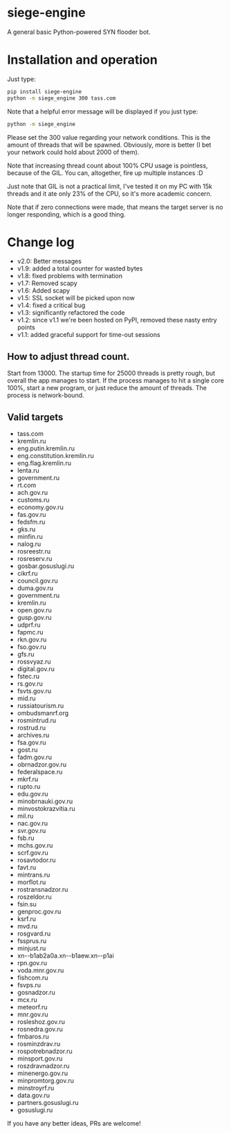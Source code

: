 # siege-engine
A general basic Python-powered SYN flooder bot.

Installation and operation
==========================

Just type:

```bash
pip install siege-engine
python -m siege_engine 300 tass.com
```

Note that a helpful error message will be displayed if you just type:

```bash
python -m siege_engine
```

Please set the 300 value regarding your network conditions. This is the amount of threads
that will be spawned. Obviously, more is better (I bet your network could hold about 2000
of them).

Note that increasing thread count about 100% CPU usage is pointless, because of the GIL.
You can, altogether, fire up multiple instances :D 

Just note that GIL is not a practical limit, I've tested it on my PC with 15k threads and it ate
only 23% of the CPU, so it's more academic concern.

Note that if zero connections were made, that means the target server is no longer responding,
which is a good thing.

# Change log

* v2.0: Better messages
* v1.9: added a total counter for wasted bytes
* v1.8: fixed problems with termination
* v1.7: Removed scapy
* v1.6: Added scapy
* v1.5: SSL socket will be picked upon now
* v1.4: fixed a critical bug
* v1.3: significantly refactored the code
* v1.2: since v1.1 we're been hosted on PyPI, removed these nasty entry points
* v1.1: added graceful support for time-out sessions

## How to adjust thread count.

Start from 13000. The startup time for 25000 threads is pretty rough, but overall the app manages to start.
If the process manages to hit a single core 100%, start a new program, or just reduce 
the amount of threads. The process is network-bound.

## Valid targets

* tass.com
* kremlin.ru
* eng.putin.kremlin.ru
* eng.constitution.kremlin.ru
* eng.flag.kremlin.ru
* lenta.ru
* government.ru
* rt.com
* ach.gov.ru
* customs.ru
* economy.gov.ru
* fas.gov.ru
* fedsfm.ru
* gks.ru
* minfin.ru
* nalog.ru
* rosreestr.ru
* rosreserv.ru
* gosbar.gosuslugi.ru
* cikrf.ru
* council.gov.ru
* duma.gov.ru
* government.ru
* kremlin.ru
* open.gov.ru
* gusp.gov.ru
* udprf.ru
* fapmc.ru
* rkn.gov.ru
* fso.gov.ru
* gfs.ru
* rossvyaz.ru
* digital.gov.ru
* fstec.ru
* rs.gov.ru
* fsvts.gov.ru
* mid.ru
* russiatourism.ru
* ombudsmanrf.org
* rosmintrud.ru
* rostrud.ru
* archives.ru
* fsa.gov.ru
* gost.ru
* fadm.gov.ru
* obrnadzor.gov.ru
* federalspace.ru
* mkrf.ru
* rupto.ru
* edu.gov.ru
* minobrnauki.gov.ru
* minvostokrazvitia.ru
* mil.ru
* nac.gov.ru
* svr.gov.ru
* fsb.ru
* mchs.gov.ru
* scrf.gov.ru
* rosavtodor.ru
* favt.ru
* mintrans.ru
* morflot.ru
* rostransnadzor.ru
* roszeldor.ru
* fsin.su
* genproc.gov.ru
* ksrf.ru
* mvd.ru
* rosgvard.ru
* fssprus.ru
* minjust.ru
* xn--b1ab2a0a.xn--b1aew.xn--p1ai
* rpn.gov.ru
* voda.mnr.gov.ru
* fishcom.ru
* fsvps.ru
* gosnadzor.ru
* mcx.ru
* meteorf.ru
* mnr.gov.ru
* rosleshoz.gov.ru
* rosnedra.gov.ru
* fmbaros.ru
* rosminzdrav.ru
* rospotrebnadzor.ru
* minsport.gov.ru
* roszdravnadzor.ru
* minenergo.gov.ru
* minpromtorg.gov.ru
* minstroyrf.ru
* data.gov.ru
* partners.gosuslugi.ru
* gosuslugi.ru


If you have any better ideas, PRs are welcome!
